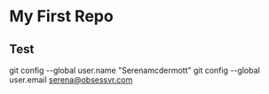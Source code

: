 # My First Repo

## Test

git config --global user.name "Serenamcdermott"
git config --global user.email serena@obsessvr.com